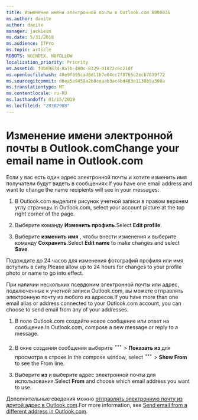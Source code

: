 ```yaml
---
title: Изменение имени электронной почты в Outlook.com 8000036
ms.author: daeite
author: daeite
manager: jackiesm
ms.date: 5/31/2018
ms.audience: ITPro
ms.topic: article
ROBOTS: NOINDEX, NOFOLLOW
localization_priority: Priority
ms.assetid: f0b69874-8a7b-480c-8329-01872c6c21df
ms.openlocfilehash: 48e9f895cad8d11b7e04cc7f8765c2ecb7839f72
ms.sourcegitcommit: d6ea5e9458a2b8ceaab3ac4bd483e1130b9a398a
ms.translationtype: MT
ms.contentlocale: ru-RU
ms.lasthandoff: 01/15/2019
ms.locfileid: "28307908"
---
```

# <a name="change-your-email-name-in-outlookcom"></a><span data-ttu-id="005f5-102">Изменение имени электронной почты в Outlook.com</span><span class="sxs-lookup"><span data-stu-id="005f5-102">Change your email name in Outlook.com</span></span>

<span data-ttu-id="005f5-103">Если у вас есть один адрес электронной почты и хотите изменить имя получатели будут видеть в сообщениях:</span><span class="sxs-lookup"><span data-stu-id="005f5-103">If you have one email address and want to change the name recipients will see in your messages:</span></span>
  
1. <span data-ttu-id="005f5-104">В Outlook.com выделите рисунок учетной записи в правом верхнем углу страницы.</span><span class="sxs-lookup"><span data-stu-id="005f5-104">In Outlook.com, select your account picture at the top right corner of the page.</span></span>
    
2. <span data-ttu-id="005f5-105">Выберите команду **Изменить профиль**.</span><span class="sxs-lookup"><span data-stu-id="005f5-105">Select **Edit profile**.</span></span> 
    
3. <span data-ttu-id="005f5-106">Выберите **изменить имя** , чтобы внести изменения и выберите команду **Сохранить**.</span><span class="sxs-lookup"><span data-stu-id="005f5-106">Select **Edit name** to make changes and select **Save**.</span></span> 
    
<span data-ttu-id="005f5-107">Подождите до 24 часов для изменения фотографий профиля или имя вступить в силу.</span><span class="sxs-lookup"><span data-stu-id="005f5-107">Please allow up to 24 hours for changes to your profile photo or name to go into effect.</span></span>
  
<span data-ttu-id="005f5-108">При наличии нескольких псевдоним электронной почты или адрес, подключенные к учетной записи Outlook.com, вы можете отправлять электронную почту из любого из адресов.</span><span class="sxs-lookup"><span data-stu-id="005f5-108">If you have more than one email alias or address connected to your Outlook.com account, you can choose to send email from any of your addresses.</span></span>
  
1. <span data-ttu-id="005f5-109">В поле Outlook.com создайте новое сообщение или ответ на сообщение.</span><span class="sxs-lookup"><span data-stu-id="005f5-109">In Outlook.com, compose a new message or reply to a message.</span></span>
    
2. <span data-ttu-id="005f5-p101">В окне создания сообщения выберите ![более значок действия группы. ](media/b97ea7cd-eeb0-49c5-a564-7ca2d2e33909.png) \> **Показать из** для просмотра в строке.</span><span class="sxs-lookup"><span data-stu-id="005f5-p101">In the compose window, select ![The More group actions icon.](media/b97ea7cd-eeb0-49c5-a564-7ca2d2e33909.png) \> **Show From** to see the From line.</span></span> 
    
3. <span data-ttu-id="005f5-112">Выберите **из** и выберите адрес электронной почты для использования.</span><span class="sxs-lookup"><span data-stu-id="005f5-112">Select **From** and choose which email address you want to use.</span></span> 
    
<span data-ttu-id="005f5-113">Дополнительные сведения можно [отправлять электронную почту из другой адрес в Outlook.com](https://go.microsoft.com/fwlink/p/?linkid=2001701&amp;clcid=0x409).</span><span class="sxs-lookup"><span data-stu-id="005f5-113">For more information, see [Send email from a different address in Outlook.com](https://go.microsoft.com/fwlink/p/?linkid=2001701&amp;clcid=0x409).</span></span>
  

